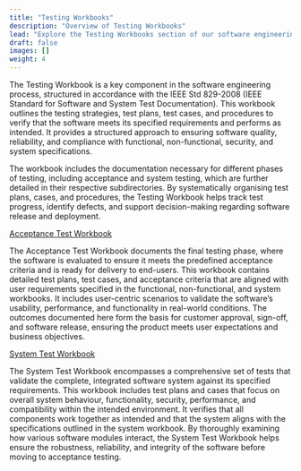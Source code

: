 ```yaml
---
title: "Testing Workbooks"
description: "Overview of Testing Workbooks"
lead: "Explore the Testing Workbooks section of our software engineering resources."
draft: false
images: []
weight: 4
---
```

The Testing Workbook is a key component in the software engineering process, structured in accordance with the IEEE Std 829-2008 (IEEE Standard for Software and System Test Documentation). This workbook outlines the testing strategies, test plans, test cases, and procedures to verify that the software meets its specified requirements and performs as intended. It provides a structured approach to ensuring software quality, reliability, and compliance with functional, non-functional, security, and system specifications.

The workbook includes the documentation necessary for different phases of testing, including acceptance and system testing, which are further detailed in their respective subdirectories. By systematically organising test plans, cases, and procedures, the Testing Workbook helps track test progress, identify defects, and support decision-making regarding software release and deployment.

[Acceptance Test Workbook](/workbooks/testing/acceptance)

The Acceptance Test Workbook documents the final testing phase, where the software is evaluated to ensure it meets the predefined acceptance criteria and is ready for delivery to end-users. This workbook contains detailed test plans, test cases, and acceptance criteria that are aligned with user requirements specified in the functional, non-functional, and system workbooks. It includes user-centric scenarios to validate the software’s usability, performance, and functionality in real-world conditions. The outcomes documented here form the basis for customer approval, sign-off, and software release, ensuring the product meets user expectations and business objectives.

[System Test Workbook](/workbooks/testing/system)

The System Test Workbook encompasses a comprehensive set of tests that validate the complete, integrated software system against its specified requirements. This workbook includes test plans and cases that focus on overall system behaviour, functionality, security, performance, and compatibility within the intended environment. It verifies that all components work together as intended and that the system aligns with the specifications outlined in the system workbook. By thoroughly examining how various software modules interact, the System Test Workbook helps ensure the robustness, reliability, and integrity of the software before moving to acceptance testing.
